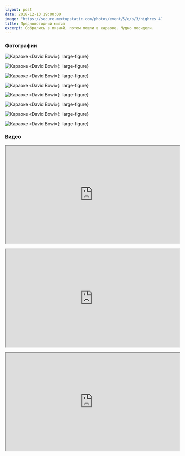 ```yaml
---
layout: post
date: 2018-12-13 19:00:00
image: "https://secure.meetupstatic.com/photos/event/5/e/b/3/highres_476724243.jpeg"
title: Предновогодний митап
excerpt: Собрались в пивной, потом пошли в караоке. Чудно посидели.
---
```


### Фотографии

![Караоке &laquo;David Bowi&raquo;](https://secure.meetupstatic.com/photos/event/3/7/e/3/highres_477194307.jpeg){: .large-figure}

![Караоке &laquo;David Bowi&raquo;](https://secure.meetupstatic.com/photos/event/3/7/e/4/highres_477194308.jpeg){: .large-figure}

![Караоке &laquo;David Bowi&raquo;](https://secure.meetupstatic.com/photos/event/3/7/e/5/highres_477194309.jpeg){: .large-figure}

![Караоке &laquo;David Bowi&raquo;](https://secure.meetupstatic.com/photos/event/3/7/e/6/highres_477194310.jpeg){: .large-figure}

![Караоке &laquo;David Bowi&raquo;](https://secure.meetupstatic.com/photos/event/3/7/e/7/highres_477194311.jpeg){: .large-figure}

![Караоке &laquo;David Bowi&raquo;](https://secure.meetupstatic.com/photos/event/3/7/e/a/highres_477194314.jpeg){: .large-figure}

![Караоке &laquo;David Bowi&raquo;](https://secure.meetupstatic.com/photos/event/3/7/e/b/highres_477194315.jpeg){: .large-figure}

![Караоке &laquo;David Bowi&raquo;](https://secure.meetupstatic.com/photos/event/3/7/e/d/highres_477194317.jpeg){: .large-figure}

### Видео

<p class="video">
  <iframe width="560" height="315" src="https://www.youtube.com/embed/OnuaYtNOwKE" allow="accelerometer; autoplay; encrypted-media; gyroscope; picture-in-picture" allowfullscreen></iframe>
</p>

<p class="video">
  <iframe width="560" height="315" src="https://www.youtube.com/embed/rHfaIqokbH4" allow="accelerometer; autoplay; encrypted-media; gyroscope; picture-in-picture" allowfullscreen></iframe>
</p>

<p class="video">
  <iframe width="560" height="315" src="https://www.youtube.com/embed/T4PdG-u98Zg" allow="accelerometer; autoplay; encrypted-media; gyroscope; picture-in-picture" allowfullscreen></iframe>
</p>
